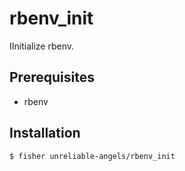 # rbenv_init

IInitialize rbenv.

## Prerequisites

- rbenv

## Installation

```
$ fisher unreliable-angels/rbenv_init
```
